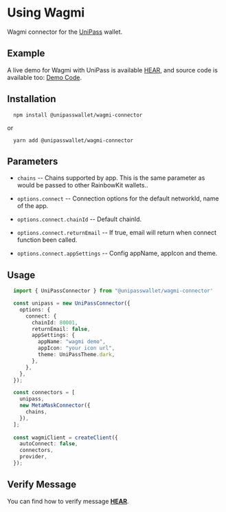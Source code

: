 # Using Wagmi

Wagmi connector for the [UniPass](https://unipass.vip/) wallet.

## Example

A live demo for Wagmi with UniPass is available [HEAR](https://up-wagmi-demo.vercel.app/), and source code is available too: [Demo Code](https://github.com/UniPassID/wagmi-connector-demo).

## Installation

```shell
  npm install @unipasswallet/wagmi-connector
```
or
```shell
  yarn add @unipasswallet/wagmi-connector
```

## Parameters

* `chains` -- Chains supported by app. This is the same parameter as would be passed to other RainbowKit wallets..

* `options.connect` -- Connection options for the default networkId, name of the app.

* `options.connect.chainId` -- Default chainId.

* `options.connect.returnEmail` -- If true, email will return when connect function been called.

* `options.connect.appSettings` -- Config appName, appIcon and theme.

## Usage

```ts
  import { UniPassConnector } from "@unipasswallet/wagmi-connector'

  const unipass = new UniPassConnector({
    options: {
      connect: {
        chainId: 80001,
        returnEmail: false,
        appSettings: {
          appName: "wagmi demo",
          appIcon: "your icon url",
          theme: UniPassTheme.dark,
        },
      },
    },
  });

  const connectors = [
    unipass,
    new MetaMaskConnector({
      chains,
    }),
  ];
  
  const wagmiClient = createClient({
    autoConnect: false,
    connectors,
    provider,
  });
```

## Verify Message

You can find how to verify message [**HEAR**](../verifying-messages/eip191-verifying-messages).
